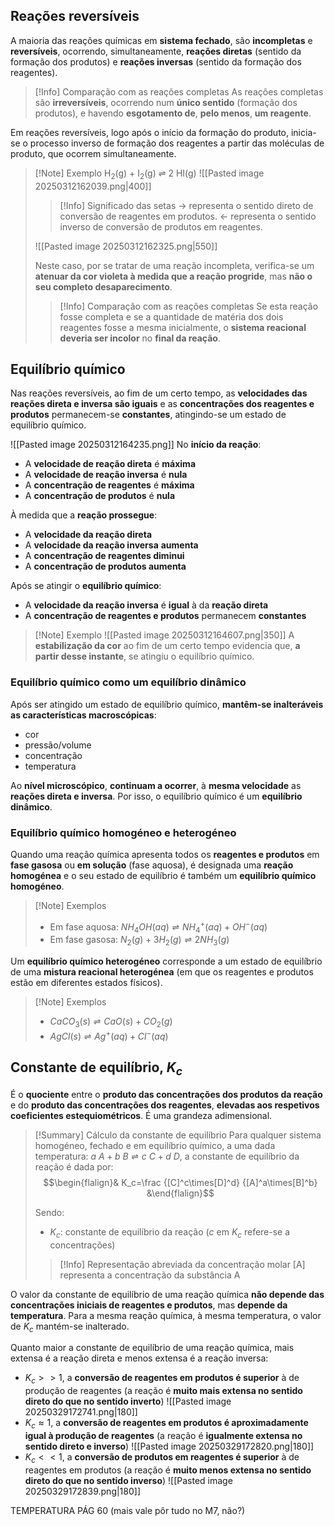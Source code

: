 ## Reações reversíveis
A maioria das reações químicas em **sistema fechado**, são **incompletas** e **reversíveis**, ocorrendo, simultaneamente, **reações diretas** (sentido da formação dos produtos) e **reações inversas** (sentido da formação dos reagentes).
>[!Info] Comparação com as reações completas
>As reações completas são **irreversíveis**, ocorrendo num **único sentido** (formação dos produtos), e havendo **esgotamento de**, **pelo menos**, **um reagente**.

Em reações reversíveis, logo após o início da formação do produto, inicia-se o processo inverso de formação dos reagentes a partir das moléculas de produto, que ocorrem simultaneamente.

> [!Note] Exemplo
> H$_2$(g) + I$_2$(g) $\rightleftharpoons$ 2 HI(g)
> ![[Pasted image 20250312162039.png|400]]
> >[!Info] Significado das setas
> >$\longrightarrow$ representa o sentido direto de conversão de reagentes em produtos.
> >$\longleftarrow$ representa o sentido inverso de conversão de produtos em reagentes.
> 
> ![[Pasted image 20250312162325.png|550]]
>
> Neste caso, por se tratar de uma reação incompleta, verifica-se um **atenuar da cor violeta à medida que a reação progride**, mas **não o seu completo desaparecimento**.
> >[!Info] Comparação com as reações completas
>Se esta reação fosse completa e se a quantidade de matéria dos dois reagentes fosse a mesma inicialmente, o **sistema reacional deveria ser incolor** no **final da reação**.
## Equilíbrio químico
Nas reações reversíveis, ao fim de um certo tempo, as **velocidades das reações direta e inversa são iguais** e as **concentrações dos reagentes e produtos** permanecem-se **constantes**, atingindo-se um estado de equilíbrio químico.

![[Pasted image 20250312164235.png]]
No **início da reação**:
- A **velocidade de reação direta** é **máxima**
- A **velocidade de reação inversa** é **nula**
- A **concentração de reagentes** é **máxima**
- A **concentração de produtos** é **nula**
 
À medida que a **reação prossegue**:
- A **velocidade da reação direta**
- A **velocidade da reação inversa** **aumenta**
- A **concentração de reagentes diminui**
- A **concentração de produtos aumenta**

Após se atingir o **equilíbrio químico**:
- A **velocidade da reação inversa** é **igual** à da **reação direta**
- A **concentração de reagentes e produtos** permanecem **constantes**

> [!Note] Exemplo
> ![[Pasted image 20250312164607.png|350]]
> A **estabilização da cor** ao fim de um certo tempo evidencia que, **a partir desse instante**, se atingiu o equilíbrio químico.
### Equilíbrio químico como um equilíbrio dinâmico
Após ser atingido um estado de equilíbrio químico, **mantêm-se inalteráveis as características macroscópicas**:
- cor 
- pressão/volume
- concentração
- temperatura

Ao **nível microscópico**, **continuam a ocorrer**, à **mesma velocidade** as **reações direta e inversa**.
Por isso, o equilíbrio químico é um **equilíbrio dinâmico**.
### Equilíbrio químico homogéneo e heterogéneo
Quando uma reação química apresenta todos os **reagentes e produtos** em **fase gasosa** ou **em solução** (fase aquosa), é designada uma **reação homogénea** e o seu estado de equilíbrio é também um **equilíbrio químico homogéneo**.
>[!Note] Exemplos
>- Em fase aquosa: $NH_4OH(aq) \rightleftharpoons NH^+_4(aq)+OH^-(aq)$
>- Em fase gasosa: $N_2(g)+3H_2(g) \rightleftharpoons 2NH_3(g)$

Um **equilíbrio químico heterogéneo** corresponde a um estado de equilíbrio de uma **mistura reacional heterogénea** (em que os reagentes e produtos estão em diferentes estados físicos).
>[!Note] Exemplos
>- $CaCO_3(s) \rightleftharpoons CaO(s)+CO_2(g)$
>- $AgCl(s) \rightleftharpoons Ag^+(aq)+Cl^-(aq)$
## Constante de equilíbrio, $K_c$
É o **quociente** entre o **produto das concentrações dos produtos da reação** e do **produto das concentrações dos reagentes**, **elevadas aos respetivos coeficientes estequiométricos**.
É uma grandeza adimensional.
>[!Summary] Cálculo da constante de equilíbrio
>Para qualquer sistema homogéneo, fechado e em equilíbrio químico, a uma dada temperatura: $a\ A+b\ B \rightleftharpoons c\ C+ d\ D$, a constante de equilíbrio da reação é dada por:
>$$\begin{flalign}& K_c=\frac {[C]^c\times[D]^d} {[A]^a\times[B]^b} &\end{flalign}$$
>
>Sendo:
>- $K_c$: constante de equilíbrio da reação ($c$ em $K_c$ refere-se a concentrações)
>
>>[!Info] Representação abreviada da concentração molar
>[A] representa a concentração da substância A

O valor da constante de equilíbrio de uma reação química **não depende das concentrações iniciais de reagentes e produtos**, mas **depende da temperatura**.
Para a mesma reação química, à mesma temperatura, o valor de $K_c$ mantém-se inalterado.

Quanto maior a constante de equilíbrio de uma reação química, mais extensa é a reação direta e menos extensa é a reação inversa:
- $K_c>>1$, a **conversão de reagentes em produtos é superior** à de produção de reagentes
  (a reação é **muito mais extensa no sentido direto do que no sentido inverto**)
  ![[Pasted image 20250329172741.png|180]]
- $K_c \approx 1$, a **conversão de reagentes em produtos é aproximadamente igual à produção de reagentes**
  (a reação é **igualmente extensa no sentido direto e inverso**)
  ![[Pasted image 20250329172820.png|180]]
- $K_c<<1$, a **conversão de produtos em reagentes é superior** à de reagentes em produtos
  (a reação é **muito menos extensa no sentido direto do que no sentido inverso**)
  ![[Pasted image 20250329172839.png|180]]

TEMPERATURA PÁG 60 (mais vale pôr tudo no M7, não?)
